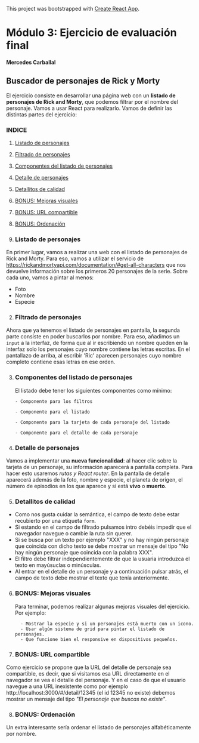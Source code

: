 This project was bootstrapped with [Create React App](https://github.com/facebook/create-react-app).

# Módulo 3: Ejercicio de evaluación final

#### Mercedes Carballal

## Buscador de personajes de Rick y Morty

El ejercicio consiste en desarrollar una página web con un **listado de personajes de Rick and Morty**, que
podemos filtrar por el nombre del personaje. Vamos a usar React para realizarlo.
Vamos de definir las distintas partes del ejercicio:

### INDICE

1. [Listado de personajes](#Listado-de-personajes)
2. [Filtrado de personajes](#Filtrado-de-personajes)
3. [Componentes del listado de personajes](#Componentes-del-listado-de-personajes)
4. [Detalle de personajes](#Detalle-de-personajes)
5. [Detallitos de calidad](#Detallitos-de-calidad)
6. [BONUS: Mejoras visuales](#BONUS:Mejoras-visuales)
7. [BONUS: URL compartible](#BONUS:URL-compartible)
7. [BONUS: Ordenación](#BONUS:Ordenación)

1.  ### Listado de personajes

En primer lugar, vamos a realizar una web con el listado de personajes de Rick and Morty.
Para eso, vamos a utilizar el servicio de https://rickandmortyapi.com/documentation/#get-all-characters que nos devuelve información sobre los primeros 20 personajes de la serie. Sobre cada uno, vamos a pintar al menos:
- Foto
- Nombre
- Especie

2.  ### Filtrado de personajes

Ahora que ya tenemos el listado de personajes en pantalla, la segunda parte consiste en poder buscarlos por nombre. Para eso, añadimos un `input` a la interfaz, de forma que al ir escribiendo un nombre queden en la interfaz solo los personajes cuyo nombre contiene las letras escritas. En el pantallazo de arriba, al escribir 'Ric' aparecen personajes cuyo nombre completo contiene esas letras en ese orden.

3.  ### Componentes del listado de personajes

    El listado debe tener los siguientes componentes como mínimo:

        - Componente para los filtros

        - Componente para el listado

        - Componente para la tarjeta de cada personaje del listado

        - Componente para el detalle de cada personaje

4.  ### Detalle de personajes

Vamos a implementar una **nueva funcionalidad**: al hacer clic sobre la tarjeta de un personaje, su información aparecerá a pantalla completa. Para hacer esto usaremos *rutas y React router*.
En la pantalla de detalle aparecerá además de la foto, nombre y especie, el planeta de origen, el número de episodios en los que aparece y si está **vivo** o **muerto**.

5.  ### Detallitos de calidad

- Como nos gusta cuidar la semántica, el campo de texto debe estar recubierto por una etiqueta `form`.
- Si estando en el campo de filtrado pulsamos intro debéis impedir que el navegador navegue o cambie la ruta sin querer.
- Si se busca por un texto por ejemplo "XXX" y no hay ningún personaje que coincida con dicho texto se debe mostrar un mensaje del tipo "No hay ningún personaje que coincida con la palabra XXX".
- El filtro debe filtrar independientemente de que la usuaria introduzca el texto en mayúsuclas o minúsculas.
- Al entrar en el detalle de un personaje y a continuación pulsar atrás, el campo de texto debe mostrar el texto que tenía anteriormente.

6.  ### BONUS: Mejoras visuales

    Para terminar, podemos realizar algunas mejoras visuales del ejercicio. Por ejemplo:

          - Mostrar la especie y si un personajes está muerto con un icono.
          - Usar algún sistema de grid para pintar el listado de personajes.
          - Que funcione bien el responsive en dispositivos pequeños.

7.  ### BONUS: URL compartible

Como ejercicio se propone que la URL del detalle de personaje sea compartible, es decir, que si visitamos esa URL directamente en el navegador se vea el detalle del personaje. Y en el caso de que el usuario navegue a una URL inexistente como por ejemplo http://localhost:3000/#/detail/12345 (el id 12345 no existe) debemos mostrar un mensaje del tipo _"El personaje que buscas no existe"_.

8.  ### BONUS: Ordenación

Un extra interesante sería ordenar el listado de personajes alfabéticamente por nombre.

